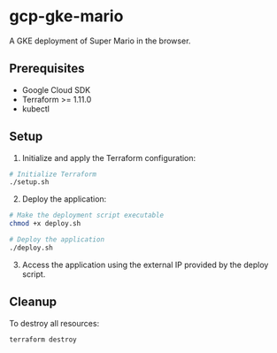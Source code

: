 # gcp-gke-mario

A GKE deployment of Super Mario in the browser.

## Prerequisites

- Google Cloud SDK
- Terraform >= 1.11.0
- kubectl

## Setup

1. Initialize and apply the Terraform configuration:

```bash
# Initialize Terraform
./setup.sh
```

2. Deploy the application:

```bash
# Make the deployment script executable
chmod +x deploy.sh

# Deploy the application
./deploy.sh
```

3. Access the application using the external IP provided by the deploy script.

## Cleanup

To destroy all resources:

```bash
terraform destroy
```
